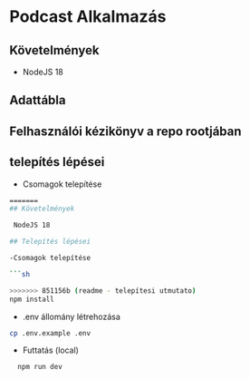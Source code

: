 
# Podcast Alkalmazás

## Követelmények

- NodeJS 18
  
## Adattábla

## Felhasználói kézikönyv a repo rootjában

## telepítés lépései

- Csomagok telepítése

```sh
=======
## Követelmények

 NodeJS 18

## Telepítés lépései

-Csomagok telepítése

```sh

>>>>>>> 851156b (readme - telepítesi utmutato)
npm install
```

- .env állomány létrehozása

```sh
cp .env.example .env
```

- Futtatás (local)
  
```sh
  npm run dev
```
